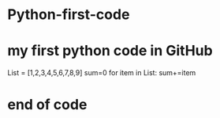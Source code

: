 # Python-first-code
# my first python code in GitHub
List = [1,2,3,4,5,6,7,8,9]
sum=0
for item in List:
 sum+=item
# end of code 
 

